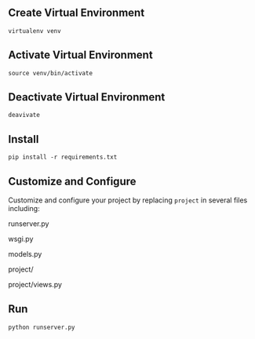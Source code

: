 ## Create Virtual Environment ##

	virtualenv venv

## Activate Virtual Environment ##

	source venv/bin/activate

## Deactivate Virtual Environment ##

	deavivate

## Install ##

    pip install -r requirements.txt

## Customize and Configure ##

Customize and configure your project by replacing `project` in several files including:

runserver.py

wsgi.py

models.py

project/

project/views.py

## Run ##

    python runserver.py